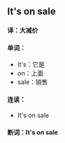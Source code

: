 ## It's on sale

#### 译：大减价

#### 单词：

- it's：它是
- on：上面
- sale：销售

#### 连读：

- It's on sale

#### 断词：It's on sale
